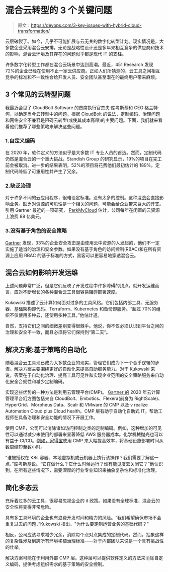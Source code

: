 # 混合云转型的 3 个关键问题

> 原文：<https://devops.com/3-key-issues-with-hybrid-cloud-transformation/>

云层破裂了。如今，几乎不可能扩展与云无关的数字化转型计划。现实情况是，大多数企业采用混合云安排。无论是战略性设计还是多年来相互竞争的供应商和技术的影响，混合云环境及其存在的问题似乎都是现代 IT 的支柱。

许多数字化转型工作都在混合云场景中达到高潮。最近，451 Research 发现 72%的企业已经在使用不止一家云供应商。正如人们所猜测的，云工具之间相互竞争的标准和不一致性会给开发人员、安全团队甚至潜在的最终用户带来麻烦。

## 3 个常见的云转型问题

我最近会见了 CloudBolt Software 的首席执行官杰夫·库考斯基和 CEO 格兰特·何，以确定当今云转型中的问题。根据 CloudBolt 的说法，定制编码、治理问题和网络安全不兼容是阻碍云转型(或使其成本高昂)的主要问题。下面，我们就来看看他们推荐了哪些策略来解决这些问题。

### 1.自定义编码

在 2020 年，软件定义的方法似乎是大多数 IT 专业人员的首选。然而，定制代码仍然是混合云的一个重大挑战。Standish Group 的研究显示，19%的项目在完工前会被取消。进一步的结果表明，52%的项目将花费他们最初估计的 189%。定制代码降低了可重用性并产生了冗余。

### 2.缺乏治理

对于许多不同的云应用程序，很难设定标准。没有太多的控制。这种混战会直接影响业务。缺乏对资源的可见性是一个相关的问题，可能会给企业带来巨大的开支。引用 Gartner 最近的一项研究， [ParkMyCloud](https://www.parkmycloud.com/blog/cloud-spending/) 估计，公司每年在闲置的云资源上浪费 88 亿美元。

### 3.没有基于角色的安全策略

[Gartner](https://www.gartner.com/smarterwithgartner/top-10-security-predictions-2016/) 发现，33%的企业安全攻击是由使用云中资源的人发起的，他们不一定实施了适当的治理和安全参数。如果没有基于角色的访问控制(RBAC)和在所有资源上应用 RBAC 的基于标准的方式，黑客可以更容易地穿透混合云。

## 混合云如何影响开发运维

上述问题非常广泛，但是它们反映了开发过程中许多障碍的顶点。就开发运维而言，应对不断增长的各种混合云工具很容易阻碍部署速度。

Kukowski 描述了云计算如何面对过多的工具风格。它们包括内部工具、无服务器、基础架构即代码、Terraform、Kubernetes 和备份即服务。“超过 70%的组织不仅使用多种云，还使用多种工具，”他估计道。

自然，支持它们之间的细微差别变得很棘手。他说，你不仅必须认识到平台之间的治理和安全不一致，而且必须将它们保持到“第二天”。

## 解决方案:基于策略的自动化

随着混合云工具现已成为大多数企业的现实，管理它们成为下一个合乎逻辑的步骤。解决方案主要围绕更好的自动化来提高自助服务能力。对于 Kukowski 来说，答案在于自动化治理、提高工具可见性和实现企业范围的安全策略服务来自动化安全合规性和减少定制编码。

实现这些优势的一种方法是利用云管理平台(CMP)。 [Gartner 的](https://www.gartner.com/en/documents/3980925/magic-quadrant-for-cloud-management-platforms) 2020 年云计算管理平台幻方图包括来自 CloudBolt、Embotics、Flexera(前身为 RightScale)、HyperGrid、Morpheus Data、Scalr 和 VMware 的 CMP 以及 v realize Automation Cloud plus Cloud health。CMP 层有助于自动化自助式 IT，帮助工程师在具备治理和安全功能的情况下开展工作。

使用 CMP，公司可以消除诸如访问控制之类的定制编码。例如，这种增加的可见性可以通过减少未使用的部署来显著降低 AWS 服务器成本。化学机械抛光也可以有益于 CI/CD。[例如，家得宝](https://get.cloudbolt.io/hubfs/gated-downloads/CloudBolt-Home%20Depot.pdf)使用 CMP 来大幅提高效率，将基础设施部署时间从数周缩短至数小时。

“谁被授权在 K8s 容器、本地虚拟机或云机器上执行该操作？我们需要了解这一点，”库考斯基说。“它在做什么？它什么时候运行？谁有能见度去关闭它？”他认识到，在所有这些情况下，需要深厚的行业专业知识来抽象复杂性和标准化治理。

## 简化多态云

充斥着过多的云工具，很容易忽视企业的 it 政策。如果没有全球标准，混合云的安全性将变得非常危险。

具有多工具环境的企业也有浪费开发时间和精力的风险。“我们希望确保市场不会重复过去的问题，”Kukowski 指出。"为什么要定制运营业务的基础代码？"

相反，公司应该寻求减少冗余，消除每个点对点集成的定制代码。然而，抽象这样的复杂性涉及到跨所有环境移植治理标准——对于内部团队来说是一个具有挑战性的壮举。

解决方案可能在于利用外部 CMP 层。这种层可以提供软件定义的方法来消除自定义编码，提供考虑组织需求的基于策略的安全控制。